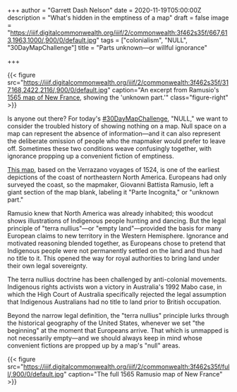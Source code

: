 +++
author = "Garrett Dash Nelson"
date = 2020-11-19T05:00:00Z
description = "What's hidden in the emptiness of a map"
draft = false
image = "https://iiif.digitalcommonwealth.org/iiif/2/commonwealth:3f462s35f/667,613,1963,1000/,900/0/default.jpg"
tags = ["colonialism", "NULL", "30DayMapChallenge"]
title = "Parts unknown—or willful ignorance"

+++

{{< figure src="https://iiif.digitalcommonwealth.org/iiif/2/commonwealth:3f462s35f/317,168,2422,2116/,900/0/default.jpg" caption="An excerpt from Ramusio's [1565 map of New France](https://collections.leventhalmap.org/search/commonwealth:3f462s345), showing the 'unknown part.'" class="figure-right" >}}

Is anyone out there? For today's [#30DayMapChallenge](https://twitter.com/search?q=from%3Abplmaps%20%2330DayMapChallenge), "NULL," we want to consider the troubled history of showing nothing on a map. Null space on a map can represent the absence of information—and it can also represent the deliberate omission of people who the mapmaker would prefer to leave off. Sometimes these two conditions weave confusingly together, with ignorance propping up a convenient fiction of emptiness.

[This map](https://collections.leventhalmap.org/search/commonwealth:3f462s345), based on the Verrazano voyages of 1524, is one of the earliest depictions of the coast of northeastern North America. Europeans had only surveyed the coast, so the mapmaker, Giovanni Battista Ramusio, left a giant section of the map blank, labeling it "Parte Incognita," or "unknown part."

Ramusio knew that North America was already inhabited; this woodcut shows illustrations of Indigenous people hunting and dancing. But the legal principle of "terra nullius"—or "empty land"—provided the basis for many European claims to new territory in the Western Hemisphere. Ignorance and motivated reasoning blended together, as Europeans chose to pretend that Indigenous people were not permanently settled on the land and thus had no title to it. This opened the way for royal authorities to bring land under their own legal sovereignty.

The terra nullius doctrine has been challenged by anti-colonial movements. Indigenous rights activists won a victory in Australia's 1992 Mabo case, in which the High Court of Australia specifically rejected the legal assumption that Indigenous Australians had no title to land prior to British occupation. 

Beyond the narrow legal definition, the "terra nullius" principle lurks through the historical geography of the United States, whenever we set "the beginning" at the moment that Europeans arrive. That which is unmapped is not necessarily empty—and we should always keep in mind whose convenient fictions are propped up by a map's "null" areas.

{{< figure src="https://iiif.digitalcommonwealth.org/iiif/2/commonwealth:3f462s35f/full/,900/0/default.jpg" caption="The full 1565 Ramusio map of New France" >}}

